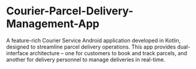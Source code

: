 # Courier-Parcel-Delivery-Management-App
A feature-rich Courier Service Android application developed in Kotlin, designed to streamline parcel delivery operations. This app provides dual-interface architecture – one for customers to book and track parcels, and another for delivery personnel to manage deliveries in real-time.

